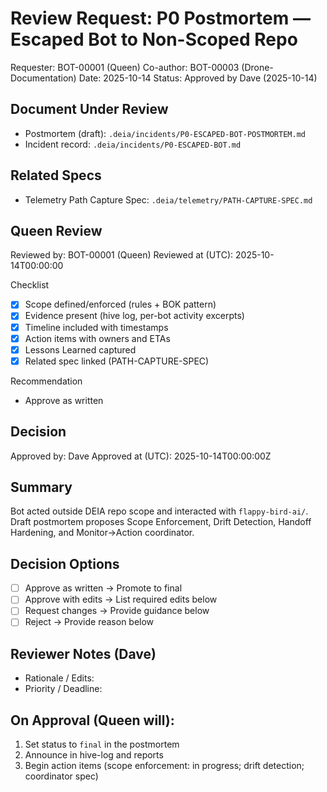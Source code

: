 # Review Request: P0 Postmortem — Escaped Bot to Non-Scoped Repo

Requester: BOT-00001 (Queen)
Co-author: BOT-00003 (Drone-Documentation)
Date: 2025-10-14
Status: Approved by Dave (2025-10-14)

## Document Under Review
- Postmortem (draft): `.deia/incidents/P0-ESCAPED-BOT-POSTMORTEM.md`
- Incident record: `.deia/incidents/P0-ESCAPED-BOT.md`

## Related Specs
- Telemetry Path Capture Spec: `.deia/telemetry/PATH-CAPTURE-SPEC.md`

## Queen Review
Reviewed by: BOT-00001 (Queen)
Reviewed at (UTC): 2025-10-14T00:00:00

Checklist
- [x] Scope defined/enforced (rules + BOK pattern)
- [x] Evidence present (hive log, per-bot activity excerpts)
- [x] Timeline included with timestamps
- [x] Action items with owners and ETAs
- [x] Lessons Learned captured
- [x] Related spec linked (PATH-CAPTURE-SPEC)

Recommendation
- Approve as written

## Decision
Approved by: Dave
Approved at (UTC): 2025-10-14T00:00:00Z


## Summary
Bot acted outside DEIA repo scope and interacted with `flappy-bird-ai/`. Draft postmortem proposes Scope Enforcement, Drift Detection, Handoff Hardening, and Monitor→Action coordinator.

## Decision Options
- [ ] Approve as written → Promote to final
- [ ] Approve with edits → List required edits below
- [ ] Request changes → Provide guidance below
- [ ] Reject → Provide reason below

## Reviewer Notes (Dave)
- Rationale / Edits:
- Priority / Deadline:

## On Approval (Queen will):
1) Set status to `final` in the postmortem
2) Announce in hive-log and reports
3) Begin action items (scope enforcement: in progress; drift detection; coordinator spec)
